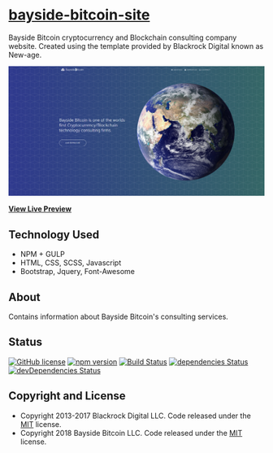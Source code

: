# [bayside-bitcoin-site](https://www.baysidebitcoin.com)
Bayside Bitcoin cryptocurrency and Blockchain consulting company website. Created using the template provided by Blackrock Digital known as New-age.

[![New Age Preview](./img/site.png)](https://baysidebitcoin.github.io/baysidebitcoin-site/)

**[View Live Preview](https://baysidebitcoin.github.io/baysidebitcoin-site/)**

## Technology Used
 - NPM + GULP
 - HTML, CSS, SCSS, Javascript
 - Bootstrap, Jquery, Font-Awesome

## About

Contains information about Bayside Bitcoin's consulting services.

## Status

[![GitHub license](https://img.shields.io/badge/license-MIT-blue.svg)](https://raw.githubusercontent.com/BlackrockDigital/startbootstrap-new-age/master/LICENSE)
[![npm version](https://img.shields.io/npm/v/startbootstrap-new-age.svg)](https://www.npmjs.com/package/startbootstrap-new-age)
[![Build Status](https://travis-ci.org/BlackrockDigital/startbootstrap-new-age.svg?branch=master)](https://travis-ci.org/BlackrockDigital/startbootstrap-new-age)
[![dependencies Status](https://david-dm.org/BlackrockDigital/startbootstrap-new-age/status.svg)](https://david-dm.org/BlackrockDigital/startbootstrap-new-age)
[![devDependencies Status](https://david-dm.org/BlackrockDigital/startbootstrap-new-age/dev-status.svg)](https://david-dm.org/BlackrockDigital/startbootstrap-new-age?type=dev)


## Copyright and License
- Copyright 2013-2017 Blackrock Digital LLC. Code released under the [MIT](https://github.com/BlackrockDigital/startbootstrap-new-age/blob/gh-pages/LICENSE) license.
- Copyright 2018 Bayside Bitcoin LLC. Code released under the [MIT](https://github.com/BlackrockDigital/startbootstrap-new-age/blob/gh-pages/LICENSE) license.